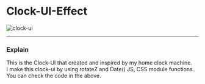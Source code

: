 # Clock-UI-Effect

![clock-ui](https://user-images.githubusercontent.com/83178592/189068385-a79cdfbd-86d0-43d1-9acf-686c81015797.gif)

<hr/>

### Explain

This is the Clock-UI that created and inspired by my home clock machine.
<br/>
I make this clock-ui by using rotateZ and Date() JS, CSS module functions. 
<br/>
You can check the code in the above.
